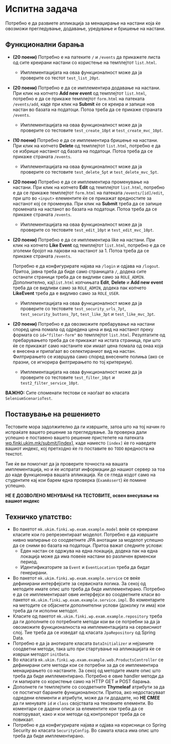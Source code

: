 # Испитна задача

Потребно е да развиете апликација за менаџирање на настани која ќе овозможи прегледување, додавање, уредување и бришење на настани.

## Функционални барања

- **(20 поени)** Потребно е на патеките `/` и `/events` да прикажете листа од сите креирани настани со користење на темплејтот `list.html`.
  - Имплементацијата на оваа функционалност може да ја проверите со тестот `test_list_20pt`.

- **(20 поени)** Потребно е да се  имплементира додавање на настани. При клик на копчето **Add new event** од темплејтот `list.html`, потребно е да се прикаже темплејтот `form.html` на патеката `/events/add`, каде при клик на **Submit** ќе се креира и запише нов настан во базата на податоци. Потоа треба да се прикаже страната `/events`.
  - Имплементацијата на оваа функционалност може да ја проверите со тестовите `test_create_10pt` и `test_create_mvc_10pt`.

- **(10 поени)** Потребно е да се  имплементира бришење на настани. При клик на копчето **Delete** од темплејтот `list.html`, потребно е да се избрише настанот од базата на податоци. Потоа треба да се прикаже страната `/events`.
  - Имплементацијата на оваа функционалност може да ја проверите со тестовите `test_delete_5pt` и `test_delete_mvc_5pt`.

- **(20 поени)** Потребно е да се  имплементира променување на настани. При клик на копчето **Edit** од темплејтот `list.html`, потребно е да се прикаже темплејтот `form.html` на патеката `/events/[id]/edit`, при што во `<input>` елементите ќе се прикажат вредностите за настанот кој се променува. При клик на **Submit** треба да се запише промената на настанот во базата на податоци. Потоа треба да се прикаже страната `/events`.
  - Имплементацијата на оваа функционалност може да ја проверите со тестовите `test_edit_10pt` и `test_edit_mvc_10pt`.

- **(20 поени)** Потребно е да се имплементира like на настани. При клик на копчето **Like Event** од темплејтот `list.html`, потребно е да се зголеми бројот на лајкови на настанот за 1. Потоа треба да се прикаже страната `/events`.
  
    Потребно е да конфигурирате најава на `/login` и одјава на `/logout`. Притоа, јавна треба да биде само страницата `/`, додека сите останати страници треба да се видливи само за `ROLE_ADMIN`. Дополнително, кај`list.html` копчињата **Edit**, **Delete** и **Add new event** треба да се видливи само за `ROLE_ADMIN`, додека пак копчето **LikeEvent** треба да е видливо само за `ROLE_USER`.
  - Имплементацијата на оваа функционалност може да ја проверите со тестовите `test_security_urls_7pt`, `test_security_buttons_7pt`, `test_like_3pt` и `test_like_mvc_3pt`.

- **(20 поени)** Потребно е да овозможите пребарување на настани според цена помала од одредена цена и вид на настанот 
    преку формата со `id="filter-form"` во темплејтот `list.html`. 
    Резултатите од пребарувањето треба да се прикажат на истата страница, 
    при што ќе се прикажат само настаните кои имаат цена помала од онаа која е внесена и припаѓаат во селектираниот вид на настан. 
    Филтрирањето се извршува само според внесените полиња (ако се празни, се игнорира филтрирањето по тој критериум).
  - Имплементацијата на оваа функционалност може да ја проверите со тестовите `test_filter_10pt` и `test2_filter_service_10pt`.

**ВАЖНО:** Сите споменати тестови се наоѓаат во класата `SeleniumScenarioTest`.

## Поставување на решението
Тестовите мора задолжително да ги извршите, затоа што на тој начин го испраќате вашето решение за прегледување. За проверка дали успешно е поставено вашето решение пристепете на патеката [wp.finki.ukim.mk/submit/[index]](http://wp.finki.ukim.mk/submit/index),
каде наместо `[index]` ќе го наведете вашиот индекс, кој претходно ќе го поставите во `TODO` вредноста на текстот.

Тие ќе ви помогнат да ја проверите точноста на вашата имплементација, но и ќе испратат информации до нашиот сервер за тоа до каде функционира вашата апликација. Ќе се гледа кодот само на студентите кај кои барем една проверка (`ExamAssert`) ќе помине успешно.

**НЕ Е ДОЗВОЛЕНО МЕНУВАЊЕ НА ТЕСТОВИТЕ, освен внесување на вашиот индекс**

## Техничко упатство:
- Во пакетот `mk.ukim.finki.wp.exam.example.model` веќе се креирани класите кои го репрезентираат моделот.
  Потребно е да извршите нивно мапирање со соодветните JPA анотации за моделот успешно да се сними во базата на податоци.
  Притоа важат следните услови:
  - Еден настан се одржува на една локација, додека пак на една локација може да има повеќе настани во различен врменски период.
  - Идентификаторите за `Event` и `EventLocation` треба да бидат генерирани.
- Во пакетот `mk.ukim.finki.wp.exam.example.service` се веќе дефинирани интерфејсите за сервисната логика.
  За секој од методите имате опис што треба да биде имплементирано. Потребно е да се имплементираат овие интерфејси во соодветните класи во пакетот `mk.ukim.finki.wp.exam.example.service.impl`. Во коментарите на методите се објаснети
  дополнителни услови (доколку ги има) кои треба да ги исполни методот.
- Класите од пакетот `mk.ukim.finki.wp.exam.example.repository` треба да ги дополните со потребните методи кои ви се потребни за да ја овозможите функционалноста на имплементацијата на сервисниот слој. Тие треба да се изведат од класата `JpaRepository` од Spring Data.
- Потребно е да ја анотирате класата `DataInitializer` и нејзините соодветни методи, така што при стартување на апликацијата ќе се изврши методот `initData`.
- Во класата `mk.ukim.finki.wp.exam.example.web.ProductsController` се дефинирани сите методи кои се потребни за да се имплементира менаџирањето со настаните.
  За секој од методите имате опис што треба да биде имплементирано. Потребно е овие handler методи да ги мапирате со користење само на HTTP GET и POST барања.
- Дополнете ги темплејтите со соодветните **Thymeleaf** атрибути за да се постигнат бараните функционалности.
  Притоа, ако недостасуваат одредени елементи и атрибути, може да ги додадете, но **НЕ СМЕЕ** да ги менувате `id` и `class` својствата на тековните елементи.
  Во коментари се дадени описи за елементите кои треба да се повторуваат, како и кои методи од контролерот треба да се повикаат.
- Потребно е да конфигурирате најава и одјава на корисници со Spring Security во класата `SecurityConfig`.
  Во самата класа има опис што треба да биде имплементирано.